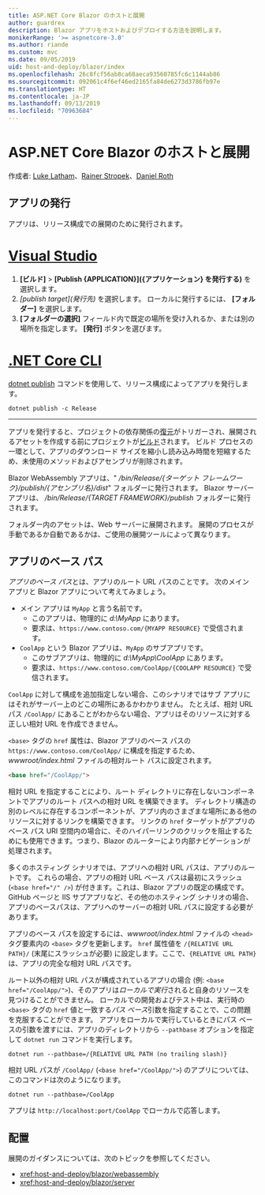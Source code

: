 ```yaml
---
title: ASP.NET Core Blazor のホストと展開
author: guardrex
description: Blazor アプリをホストおよびデプロイする方法を説明します。
monikerRange: '>= aspnetcore-3.0'
ms.author: riande
ms.custom: mvc
ms.date: 09/05/2019
uid: host-and-deploy/blazor/index
ms.openlocfilehash: 26c8fcf56ab8ca68aeca93560785fc6c1144ab86
ms.sourcegitcommit: 092061c4f6ef46ed2165fa84de6273d3786fb97e
ms.translationtype: HT
ms.contentlocale: ja-JP
ms.lasthandoff: 09/13/2019
ms.locfileid: "70963684"
---
```

# <a name="host-and-deploy-aspnet-core-blazor"></a>ASP.NET Core Blazor のホストと展開

作成者: [Luke Latham](https://github.com/guardrex)、[Rainer Stropek](https://www.timecockpit.com)、[Daniel Roth](https://github.com/danroth27)

## <a name="publish-the-app"></a>アプリの発行

アプリは、リリース構成での展開のために発行されます。

# <a name="visual-studiotabvisual-studio"></a>[Visual Studio](#tab/visual-studio)

1. **[ビルド]**  >  **[Publish {APPLICATION}]\({アプリケーション} を発行する\)** を選択します。
1. *[publish target]\(発行先\)* を選択します。 ローカルに発行するには、 **[フォルダー]** を選択します。
1. **[フォルダーの選択]** フィールド内で既定の場所を受け入れるか、または別の場所を指定します。 **[発行]** ボタンを選びます。

# <a name="net-core-clitabnetcore-cli"></a>[.NET Core CLI](#tab/netcore-cli)

[dotnet publish](/dotnet/core/tools/dotnet-publish) コマンドを使用して、リリース構成によってアプリを発行します。

```console
dotnet publish -c Release
```

---

アプリを発行すると、プロジェクトの依存関係の[復元](/dotnet/core/tools/dotnet-restore)がトリガーされ、展開されるアセットを作成する前にプロジェクトが[ビルド](/dotnet/core/tools/dotnet-build)されます。 ビルド プロセスの一環として、アプリのダウンロード サイズを縮小し読み込み時間を短縮するため、未使用のメソッドおよびアセンブリが削除されます。

Blazor WebAssembly アプリは、" */bin/Release/{ターゲット フレームワーク}/publish/{アセンブリ名}/dist*" フォルダーに発行されます。 Blazor サーバー アプリは、 */bin/Release/{TARGET FRAMEWORK}/publish* フォルダーに発行されます。

フォルダー内のアセットは、Web サーバーに展開されます。 展開のプロセスが手動であるか自動であるかは、ご使用の展開ツールによって異なります。

## <a name="app-base-path"></a>アプリのベース パス

*アプリのベース パス*とは、アプリのルート URL パスのことです。 次のメイン アプリと Blazor アプリについて考えてみましょう。

* メイン アプリは `MyApp` と言う名前です。
  * このアプリは、物理的に *d:\\MyApp* にあります。
  * 要求は、`https://www.contoso.com/{MYAPP RESOURCE}` で受信されます。
* `CoolApp` という Blazor アプリは、`MyApp` のサブアプリです。
  * このサブアプリは、物理的に *d:\\MyApp\\CoolApp* にあります。
  * 要求は、`https://www.contoso.com/CoolApp/{COOLAPP RESOURCE}` で受信されます。

`CoolApp` に対して構成を追加指定しない場合、このシナリオではサブ アプリにはそれがサーバー上のどこの場所にあるかわかりません。 たとえば、相対 URL パス `/CoolApp/` にあることがわからない場合、アプリはそのリソースに対する正しい相対 URL を作成できません。

`<base>` タグの `href` 属性は、Blazor アプリのベース パスの `https://www.contoso.com/CoolApp/` に構成を指定するため、*wwwroot/index.html* ファイルの相対ルート パスに設定されます。

```html
<base href="/CoolApp/">
```

相対 URL を指定することにより、ルート ディレクトリに存在しないコンポーネントでアプリのルート パスへの相対 URL を構築できます。 ディレクトリ構造の別のレベルに存在するコンポーネントが、アプリ内のさまざまな場所にある他のリソースに対するリンクを構築できます。 リンクの `href` ターゲットがアプリのベース パス URI 空間内の場合に、そのハイパーリンクのクリックを阻止するためにも使用できます。つまり、Blazor のルーターにより内部ナビゲーションが処理されます。

多くのホスティング シナリオでは、アプリへの相対 URL パスは、アプリのルートです。 これらの場合、アプリの相対 URL ベース パスは最初にスラッシュ (`<base href="/" />`) が付きます。これは、Blazor アプリの既定の構成です。 GitHub ページと IIS サブアプリなど、その他のホスティング シナリオの場合、アプリのベースパスは、アプリへのサーバーの相対 URL パスに設定する必要があります。

アプリのベース パスを設定するには、*wwwroot/index.html* ファイルの `<head>` タグ要素内の `<base>` タグを更新します。 `href` 属性値を `/{RELATIVE URL PATH}/` (末尾にスラッシュが必要) に設定します。ここで、`{RELATIVE URL PATH}` は、アプリの完全な相対 URL パスです。

ルート以外の相対 URL パスが構成されているアプリの場合 (例: `<base href="/CoolApp/">`)、そのアプリは*ローカルで実行*されると自身のリソースを見つけることができません。 ローカルでの開発およびテスト中は、実行時の `<base>` タグの `href` 値と一致する*パス ベース*引数を指定することで、この問題を克服することができます。 アプリをローカルで実行しているときにパス ベースの引数を渡すには、アプリのディレクトリから `--pathbase` オプションを指定して `dotnet run` コマンドを実行します。

```console
dotnet run --pathbase=/{RELATIVE URL PATH (no trailing slash)}
```

相対 URL パスが `/CoolApp/` (`<base href="/CoolApp/">`) のアプリについては、このコマンドは次のようになります。

```console
dotnet run --pathbase=/CoolApp
```

アプリは `http://localhost:port/CoolApp` でローカルで応答します。

## <a name="deployment"></a>配置

展開のガイダンスについては、次のトピックを参照してください。

* <xref:host-and-deploy/blazor/webassembly>
* <xref:host-and-deploy/blazor/server>
